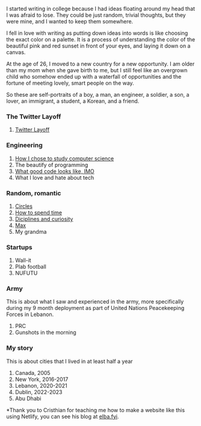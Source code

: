 I started writing in college because I had ideas floating around my head that I was afraid to lose. They could be just random, trivial thoughts, but they were mine, and I wanted to keep them somewhere. 

I fell in love with writing as putting down ideas into words is like choosing the exact color on a palette. It is a process of understanding the color of the beautiful pink and red sunset in front of your eyes, and laying it down on a canvas.

At the age of 26, I moved to a new country for a new opportunity. I am older than my mom when she gave birth to me, but I still feel like an overgrown child who somehow ended up with a waterfall of opportunities and the fortune of meeting lovely, smart people on the way.

So these are self-portraits of a boy, a man, an engineer, a soldier, a son, a lover, an immigrant, a student, a Korean, and a friend.

### The Twitter Layoff
1. [Twitter Layoff](/blog?post=layoff)

### Engineering
1. [How I chose to study computer science](/blog?post=computer-science)
2. The beautify of programming
3. [What good code looks like, IMO](/blog?post=good-code)
4. What I love and hate about tech

### Random, romantic
1. [Circles](/blog?post=circles)
2. [How to spend time](/blog?post=time)
3. [Diciplines and curiosity](/blog?post=discipline-and-curiosity)
4. [Max](/blog?post=max)
5. My grandma


### Startups
1. Wall-it
2. Plab football
3. NUFUTU

### Army
This is about what I saw and experienced in the army, more specifically during my 9 month deployment as part of United Nations Peacekeeping Forces in Lebanon.

1. PRC
2. Gunshots in the morning

### My story
This is about cities that I lived in at least half a year
1. Canada, 2005
2. New York, 2016-2017
3. Lebanon, 2020-2021
4. Dublin, 2022-2023
5. Abu Dhabi



*Thank you to Cristhian for teaching me how to make a website like this using Netlify, you can see his blog at [elba.fyi](https://www.elba.fyi/).